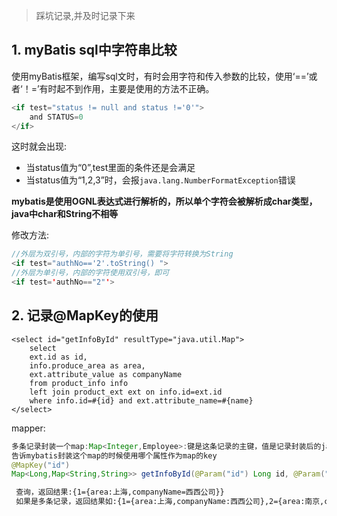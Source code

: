 > 踩坑记录,并及时记录下来

## 1. myBatis sql中字符串比较

使用myBatis框架，编写sql文时，有时会用字符和传入参数的比较，使用‘==’或者‘！=’有时起不到作用，主要是使用的方法不正确。

```java
<if test="status != null and status !='0'">
	and STATUS=0
</if>
```

这时就会出现:

- 当status值为“0”,test里面的条件还是会满足
- 当status值为“1,2,3”时，会报`java.lang.NumberFormatException`错误

**mybatis是使用OGNL表达式进行解析的，所以单个字符会被解析成char类型，java中char和String不相等**

修改方法:

```java
//外层为双引号，内部的字符为单引号，需要将字符转换为String
<if test="authNo=='2'.toString() ">
//外层为单引号，内部的字符使用双引号，即可
<if test='authNo=="2"'>
```

## 2. 记录@MapKey的使用

```mysql
<select id="getInfoById" resultType="java.util.Map">
	select
	ext.id as id,
	info.produce_area as area,
	ext.attribute_value as companyName
	from product_info info
	left join product_ext ext on info.id=ext.id
	where info.id=#{id} and ext.attribute_name=#{name}
</select>
```

mapper:

```java
多条记录封装一个map:Map<Integer,Employee>:键是这条记录的主键，值是记录封装后的java
告诉mybatis封装这个map的时候使用哪个属性作为map的key
@MapKey("id")
Map<Long,Map<String,String>> getInfoById(@Param("id") Long id, @Param("name") String name);
```

```tex
 查询，返回结果:{1={area:上海,companyName=西西公司}}
 如果是多条记录，返回结果如:{1={area:上海,companyName:西西公司},2={area:南京,compantyName:猴猴公司}} 
```

